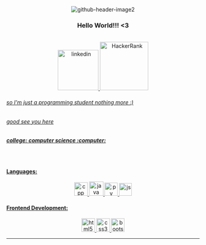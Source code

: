 <div align="center">

![github-header-image2](https://user-images.githubusercontent.com/85363903/170894512-3c9033e5-373d-4c13-a3d0-8c7a74bc0d08.png)
  
</div>

<div align="center">
  
  <h3>
    Hello World!!! <3
  </h3>
  
</div>
  <br>
  
 <div align="center">
  <a href="https://www.linkedin.com/in/rodrigo-felix-221317213">
    <img src="https://img.shields.io/badge/LinkedIn-0077B5?style=for-the-badge&logo=linkedin&logoColor=white" alt="linkedin" width="105.8" />
  </a>
  <a href="https://www.hackerrank.com/FelixClone">
    <img src="https://img.shields.io/badge/-Hackerrank-2EC866?style=for-the-badge&logo=HackerRank&logoColor=white" alt="HackerRank" width="126" />
 </div>


###### so I'm just a programming student nothing more :)
###### good see you here 
<h5> college: computer science :computer: <h5>

 <br>
 
<h4>Languages: </h4>
<div align="center">
  <!--Yeah C was commented-->
  <!--<img src="https://cdn.jsdelivr.net/gh/devicons/devicon/icons/c/c-plain.svg" alt="C" width="35"> -->
  <img src="https://cdn.jsdelivr.net/gh/devicons/devicon/icons/cplusplus/cplusplus-plain.svg" alt="cpp" width="35">
  <img src="https://cdn.jsdelivr.net/gh/devicons/devicon/icons/java/java-plain.svg" alt="java" width="37">
  <img src="https://cdn.jsdelivr.net/gh/devicons/devicon/icons/python/python-plain.svg" alt="py" width="34">
  <img src="https://cdn.jsdelivr.net/gh/devicons/devicon/icons/javascript/javascript-original.svg" alt="js" width="33">
  

</div>
<h4>Frontend Development:</h4>
<div align="center">
  <img src="https://cdn.jsdelivr.net/gh/devicons/devicon/icons/html5/html5-plain-wordmark.svg" alt="html5" width="35">
  <img src="https://cdn.jsdelivr.net/gh/devicons/devicon/icons/css3/css3-plain-wordmark.svg" alt="css3" width="35">
  <img src="https://cdn.jsdelivr.net/gh/devicons/devicon/icons/bootstrap/bootstrap-plain.svg" alt="bootstrap" width="35">
          
</div>
  
---
<!--
<div align="center">
  <a href="https://github.com/FelixClone">
  <img height="150em" src="https://github-readme-stats.vercel.app/api?username=FelixClone&show_icons=true&theme=merko&include_all_commits=true&count_private=true">
    
  <img height="150em" src="https://github-readme-stats.vercel.app/api/top-langs/?username=FelixClone&layout=compact&langs_count=7&theme=merko">
 -->   

<!--
**FelixClone/FelixClone** is a ✨ _special_ ✨ repository because its `README.md` (this file) appears on your GitHub profile.

Here are some ideas to get you started:

- 🔭 I’m currently working on ...
- 🌱 I’m currently learning ...
- 👯 I’m looking to collaborate on ...
- 🤔 I’m looking for help with ...
- 💬 Ask me about ...
- 📫 How to reach me: ...
- 😄 Pronouns: ...
- ⚡ Fun fact: ...
-->
